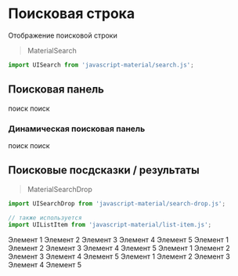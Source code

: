 # Поисковая строка
Отображение поисковой строки

> MaterialSearch

```javascript
import UISearch from 'javascript-material/search.js';
```

## Поисковая панель
<ui-html>
  <ui-search>поиск</ui-search>
  <ui-search right>поиск</ui-search>
</ui-html>

### Динамическая поисковая панель
<ui-html>
  <ui-search fold>поиск</ui-search>
  <ui-search fold right>поиск</ui-search>
</ui-html>

## Поисковые посдсказки / результаты
> MaterialSearchDrop

```javascript
import UISearchDrop from 'javascript-material/search-drop.js';

// также используется
import UIListItem from 'javascript-material/list-item.js';
```

<ui-html>
  <ui-search-drop label="поиск">
    <ui-list-item>Элемент 1</ui-list-item>
    <ui-list-item>Элемент 2</ui-list-item>
    <ui-list-item>Элемент 3</ui-list-item>
    <ui-list-item>Элемент 4</ui-list-item>
    <ui-list-item>Элемент 5</ui-list-item>
  </ui-search-drop>
</ui-html>

<ui-html>
  <ui-search-drop label="поиск" right>
    <ui-list-item>Элемент 1</ui-list-item>
    <ui-list-item>Элемент 2</ui-list-item>
    <ui-list-item>Элемент 3</ui-list-item>
    <ui-list-item>Элемент 4</ui-list-item>
    <ui-list-item>Элемент 5</ui-list-item>
  </ui-search-drop>
</ui-html>

<ui-html>
  <ui-search-drop label="поиск" fold>
    <ui-list-item>Элемент 1</ui-list-item>
    <ui-list-item>Элемент 2</ui-list-item>
    <ui-list-item>Элемент 3</ui-list-item>
    <ui-list-item>Элемент 4</ui-list-item>
    <ui-list-item>Элемент 5</ui-list-item>
  </ui-search-drop>
</ui-html>

<ui-html>
  <ui-search-drop label="поиск" fold right>
    <ui-list-item>Элемент 1</ui-list-item>
    <ui-list-item>Элемент 2</ui-list-item>
    <ui-list-item>Элемент 3</ui-list-item>
    <ui-list-item>Элемент 4</ui-list-item>
    <ui-list-item>Элемент 5</ui-list-item>
  </ui-search-drop>
</ui-html>
